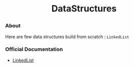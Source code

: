 # <p align="center">DataStructures</p>

### About

Here are few data structures build from scratch : `LinkedList`

### Official Documentation

* [LinkedList](https://docs.oracle.com/javase/8/docs/api/java/util/LinkedList.html)
